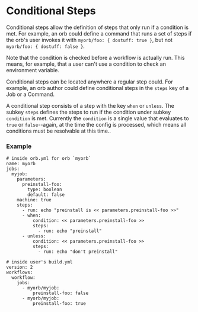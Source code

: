 # Conditional Steps

Conditional steps allow the definition of steps that only run if a condition is
met. For example, an orb could define a command that runs a set of steps if the
orb's user invokes it with `myorb/foo: { dostuff: true }`, but not
`myorb/foo: { dostuff: false }`.

Note that the condition is checked before a workflow is actually run. This
means, for example, that a user can't use a condition to check an environment
variable.

Conditional steps can be located anywhere a regular step could. For example, an
orb author could define conditional steps in the `steps` key of a Job or a
Command.

A conditional step consists of a step with the key `when` or `unless`. The
subkey `steps` defines the steps to run if the condition under subkey
`condition` is met. Currently the `condition` is a single value that evaluates
to `true` or `false`--again, at the time the config is processed, which means
all conditions must be resolvable at this time..

### Example

```
# inside orb.yml for orb `myorb`
name: myorb
jobs:
  myjob:
    parameters:
      preinstall-foo:
        type: boolean
        default: false
    machine: true
    steps:
      - run: echo "preinstall is << parameters.preinstall-foo >>"
      - when:
          condition: << parameters.preinstall-foo >>
          steps:
            - run: echo "preinstall"
      - unless:
          condition: << parameters.preinstall-foo >>
          steps:
            - run: echo "don't preinstall"
```

```
# inside user's build.yml
version: 2
workflows:
  workflow:
    jobs:
      - myorb/myjob:
          preinstall-foo: false
      - myorb/myjob:
          preinstall-foo: true
```

